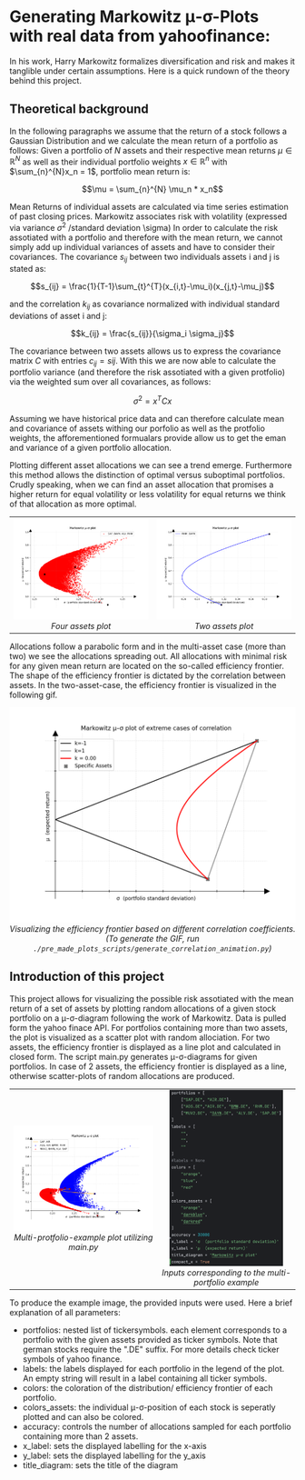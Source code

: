 # Generating Markowitz μ-σ-Plots with real data from yahoofinance:

In his work, Harry Markowitz formalizes diversification and risk and makes it tanglible under certain assumptions. Here is a quick rundown of the theory behind this project.

## Theoretical background

In the following paragraphs we assume that the return of a stock follows a Gaussian Distribution and we calculate the mean return of a portfolio as follows: 
Given a portfolio of $N$ assets and their respective mean returns $\mu \in \mathbb{R}^N$ as well as 
their individual portfolio weights $x \in \mathbb{R}^n$ with $\sum_{n}^{N}x_n = 1$, portfolio mean return is:

$$\mu = \sum_{n}^{N} \mu_n * x_n$$

Mean Returns of individual assets are calculated via time series estimation of past closing prices.
Markowitz associates risk with volatility (expressed via variance $\sigma^2$ /standard deviation \sigma)
In order to calculate the risk assotiated with a portfolio and therefore with the mean return, we cannot simply add up individual variances of assets and have to consider their covariances. The covariance $s_{ij}$ between two individuals assets i and j is stated as:

$$s_{ij} = \frac{1}{T-1}\sum_{t}^{T}(x_{i,t}-\mu_i)(x_{j,t}-\mu_j)$$

and the correlation $k_{ij}$ as covariance normalized with individual standard deviations of asset i and j:

$$k_{ij} = \frac{s_{ij}}{\sigma_i \sigma_j}$$

The covariance between two assets allows us to express the covariance matrix $C$ with entries $c_{ij} = s{ij}$. With this we are now able to calculate the portfolio variance (and therefore the risk assotiated with a given protfolio) via the weighted sum over all covariances, as follows:

$$\sigma^2 = x^TCx$$

Assuming we have historical price data and can therefore calculate mean and covariance of assets withing our porfolio as well as the protfolio weights, the afforementioned formualars provide allow us to get the eman and variance of a given portfolio allocation. 

Plotting different asset allocations we can see a trend emerge. Furthermore this method allows the distinction of optimal versus suboptimal portfolios. Crudly speaking, when we can find an asset allocation that promises a higher return for equal volatility or less volatility for equal returns we think of that allocation as more optimal. 

<div align="center">
  <table>
    <tr>
      <td align="center">
        <img src="images/example_plot_4_assets.png" width="400" />
        <br>
        <em>Four assets plot</em>
      </td>
      <td align="center">
        <img src="images/example_plot_2_assets.png" width="400" />
        <br>
        <em>Two assets plot</em>
      </td>
    </tr>
  </table>
</div>

Allocations follow a parabolic form and in the multi-asset case (more than two) we see the allocations spreading out.
All allocations with minimal risk for any given mean return are located on the so-called efficiency frontier. The shape of the efficiency frontier is dictated by the correlation between assets. In the two-asset-case, the efficiency frontier is visualized in the following gif. 

<div align="center">
  <img src="images/corr_coefficient.gif" width="550" />
  <br>
  <em>
    Visualizing the efficiency frontier based on different correlation coefficients.<br>
    (To generate the GIF, run <code>./pre_made_plots_scripts/generate_correlation_animation.py</code>)
  </em>
</div>

  
## Introduction of this project

This project allows for visualizing the possible risk assotiated with the mean return of a set of assets by plotting random allocations of a given stock portfolio on a μ-σ-diagram following the work of Markowitz. Data is pulled form the yahoo finace API. For portfolios containing more than two assets, the plot is visualized as a scatter plot with random allociation. For two assets, the efficiency frontier is displayed as a line plot and calculated in closed form. The script main.py generates μ-σ-diagrams for given portfolios. In case of 2 assets, the efficiency frontier is displayed as a line, otherwise scatter-plots of random allocations are produced. 

<div align="center">
  <table>
    <tr>
      <td align="center">
        <img src="images/multiple_allocations_plot.png" width="400" />
        <br>
        <em>Multi-protfolio-example plot utilizing main.py</em>
      </td>
      <td align="center">
        <img src="images/example_inputs_for_main.png" width="200" />
        <br>
        <em>Inputs corresponding to the multi-portfolio example </em>
      </td>
    </tr>
  </table>
</div>

To produce the example image, the provided inputs were used. Here a brief explanation of all parameters:
- portfolios: nested list of tickersymbols. each element corresponds to a portfolio with the given assets provided as ticker symbols.
              Note that german stocks require the ".DE" suffix. For more details check ticker symbols of yahoo finance.
- labels: the labels displayed for each portfolio in the legend of the plot. An empty string will result in a label containing all ticker symbols.
- colors: the coloration of the distribution/ efficiency frontier of each portfolio.
- colors_assets: the individual μ-σ-position of each stock is seperatly plotted and can also be colored.
- accuracy: controls the number of allocations sampled for each portfolio containing more than 2 assets.
- x_label: sets the displayed labelling for the x-axis
- y_label: sets the displayed labelling for the y_axis
- title_diagram: sets the title of the diagram
